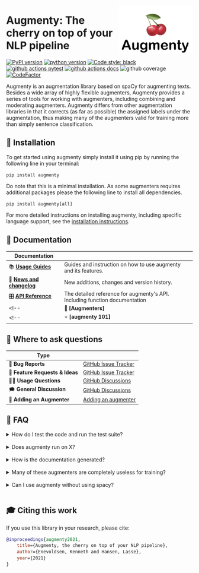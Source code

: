 <a href="https://github.com/kennethenevoldsen/augmenty"><img src="https://github.com/KennethEnevoldsen/augmenty/blob/master/img/icon.png?raw=true" width="200" align="right" /></a>
# Augmenty: The cherry on top of your NLP pipeline

[![PyPI version](https://badge.fury.io/py/augmenty.svg)](https://pypi.org/project/augmenty/)
[![python version](https://img.shields.io/badge/Python-%3E=3.7-blue)](https://github.com/kennethenevoldsen/augmenty)
[![Code style: black](https://img.shields.io/badge/Code%20Style-Black-black)](https://black.readthedocs.io/en/stable/the_black_code_style/current_style.html)
[![github actions pytest](https://github.com/kennethenevoldsen/augmenty/actions/workflows/pytest-cov-comment.yml/badge.svg)](https://github.com/kennethenevoldsen/augmenty/actions)
[![github actions docs](https://github.com/kennethenevoldsen/augmenty/actions/workflows/documentation.yml/badge.svg)](https://kennethenevoldsen.github.io/augmenty/)
![github coverage](https://img.shields.io/endpoint?url=https://gist.githubusercontent.com/KennethEnevoldsen/2d5c14e682c3560240fe05cc7c9f4d2d/raw/badge-augmenty-pytest-coverage.json)
[![CodeFactor](https://www.codefactor.io/repository/github/kennethenevoldsen/augmenty/badge)](https://www.codefactor.io/repository/github/kennethenevoldsen/augmenty)
<!-- [![Demo](https://img.shields.io/badge/Try%20the-Demo-important)](https://huggingface.co/chcaa/da_augmenty_medium_trf?text=augmenty+er+en+pipeline+til+anvendelse+af+dansk+sprogteknologi+lavet+af+K.+Enevoldsen%2C+L.+Hansen+og+K.+Nielbo+fra+Center+for+Humanities+Computing.) -->
<!-- [![pip downloads](https://img.shields.io/pypi/dm/augmenty.svg)](https://pypi.org/project/augmenty/) -->


Augmenty is an augmentation library based on spaCy for augmenting texts. Besides a wide array of highly flexible augmenters, Augmenty provides a series of tools for working with augmenters, including combining and moderating augmenters. Augmenty differs from other augmentation libraries in that it corrects (as far as possible) the assigned labels under the augmentation, thus making many of the augmenters valid for training more than simply sentence classification.

## 🔧 Installation
To get started using augmenty simply install it using pip by running the following line in your terminal:

```
pip install augmenty
```

Do note that this is a minimal installation. As some augmenters requires additional packages please the following line to install all dependencies.

```
pip install augmenty[all]
```

For more detailed instructions on installing augmenty, including specific language support, see the [installation instructions](https://kennethenevoldsen.github.io/augmenty/installation).

## 📖 Documentation

| Documentation              |                                                                              |
| -------------------------- | ---------------------------------------------------------------------------- |
| 📚 **[Usage Guides]**      | Guides and instruction on how to use augmenty and its features.              |
| 📰 **[News and changelog]** | New additions, changes and version history.                                 | 
| 🎛 **[API Reference]**      | The detailed reference for augmenty's API. Including function documentation |
<!-- | 🍒 **[Augmenters]** | Contains a full list of current and planned augmenters in augmenty.         | -->
<!-- | ⭐️ **[augmenty 101]**        | New to spaCy? Here's everything you need to know!              | -->

[usage guides]: https://kennethenevoldsen.github.io/augmenty/
[api reference]: https://kennethenevoldsen.github.io/augmenty/
<!-- [Augmenters]: https://kennethenevoldsen.github.io/augmenty/ -->
[News and changelog]: hhttps://kennethenevoldsen.github.io/augmenty/news.html
<!-- [List of augmenters]: https://github.com/kennethenevoldsen/augmenty/augmenters.md -->

## 💬 Where to ask questions

| Type                            |                                 |
| ------------------------------- | --------------------------------------- |
| 🚨 **Bug Reports**              | [GitHub Issue Tracker]                  |
| 🎁 **Feature Requests & Ideas** | [GitHub Issue Tracker]                  |
| 👩‍💻 **Usage Questions**          | [GitHub Discussions]                    |
| 🗯 **General Discussion**       | [GitHub Discussions]                    |
| 🍒 **Adding an Augmenter**       | [Adding an augmenter]                    |

[github issue tracker]: https://github.com/kennethenevoldsen/augmenty/issues
[github discussions]: https://github.com/kennethenevoldsen/augmenty/discussions
[Adding an augmenter]: https://github.com/kennethenevoldsen/augmenty/discussions


## 🤔 FAQ


<details>
  <summary>How do I test the code and run the test suite?</summary>


augmenty comes with an extensive test suite. In order to run the tests, you'll usually want to clone the repository and build augmenty from the source. This will also install the required development dependencies and test utilities defined in the requirements.txt.


```
pip install -r requirements.txt
pip install pytest

python -m pytest
```

which will run all the test in the `augmenty/tests` folder.

Specific tests can be run using:

```
python -m pytest augmenty/tests/test_readability.py
```

**Code Coverage**
If you want to check code coverage you can run the following:
```
pip install pytest-cov

python -m pytest --cov=.
```


</details>


<br /> 


<details>
  <summary>Does augmenty run on X?</summary>

  augmenty is intended to run on all major OS, this includes Windows (latest version), MacOS (Catalina) and the latest version of Linux (Ubuntu). Below you can see if augmenty passes its test suite for the system of interest. Please note these are only the systems augmenty is being actively tested on, if you run on a similar system (e.g. an earlier version of Linux) augmenty will likely run there as well, if not please create an issue.

| Operating System | Status                                                                                                                                                                                                                  |
| ---------------- | ----------------------------------------------------------------------------------------------------------------------------------------------------------------------------------------------------------------------- |
| Ubuntu/Linux (Latest)  | [![github actions pytest ubuntu](https://github.com/kennethenevoldsen/augmenty/actions/workflows/pytest-cov-comment.yml/badge.svg)](https://github.com/kennethenevoldsen/augmenty/actions/workflows/pytest-cov-comment.yml)     |
| MacOS (Catalina) | [![github actions pytest catalina](https://github.com/kennethenevoldsen/augmenty/actions/workflows/pytest_mac_catalina.yml/badge.svg)](https://github.com/kennethenevoldsen/augmenty/actions/workflows/pytest_mac_catalina.yml) |
| Windows (Latest) | [![github actions pytest windows](https://github.com/kennethenevoldsen/augmenty/actions/workflows/pytest_windows.yml/badge.svg)](https://github.com/kennethenevoldsen/augmenty/actions/workflows/pytest_windows.yml)            |

  
</details>

<br /> 

<details>
  <summary>How is the documentation generated?</summary>

  augmenty uses [sphinx](https://www.sphinx-doc.org/en/master/index.html) to generate documentation. It uses the [Furo](https://github.com/pradyunsg/furo) theme with a custom styling.

  To make the documentation you can run:
  
  ```
  # install sphinx, themes and extensions
  pip install sphinx furo sphinx-copybutton sphinxext-opengraph

  # generate html from documentations

  make -C docs html
  ```
  
</details>


<br /> 

<details>
  <summary>Many of these augmenters are completely useless for training?</summary>

  That is true, some of the augmenters are rarely something you would augment with during training. For instance randomly adding or removing spacing. However, augmentation can just as well be used to test whether a model is robust to certain variations.
  
</details>

<br /> 


<details>
  <summary>Can I use augmenty without using spacy?</summary>

  Indeed augmenty contains convenience functions for applying augmentation directly to raw texts. Check out the [getting started guide](https://kennethenevoldsen.github.io/augmenty/introduction.html) to learn how. 
  
</details>

<br /> 


## 🎓 Citing this work

If you use this library in your research, please cite:

```bibtex
@inproceedings{augmenty2021,
    title={Augmenty, the cherry on top of your NLP pipeline},
    author={Enevoldsen, Kenneth and Hansen, Lasse},
    year={2021}
}
```
